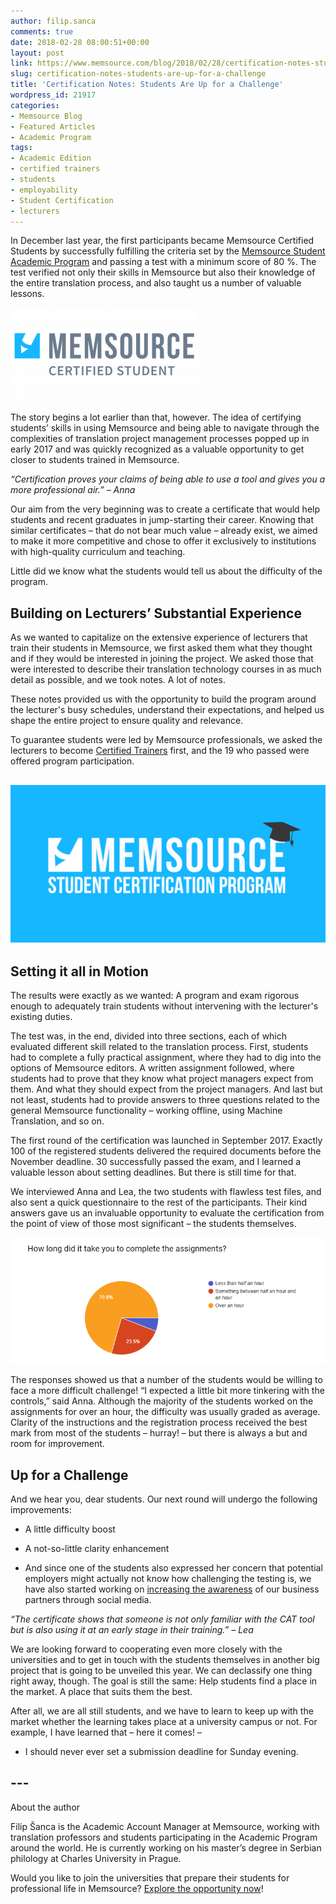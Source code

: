 ```yaml
---
author: filip.sanca
comments: true
date: 2018-02-28 08:00:51+00:00
layout: post
link: https://www.memsource.com/blog/2018/02/28/certification-notes-students-are-up-for-a-challenge/
slug: certification-notes-students-are-up-for-a-challenge
title: 'Certification Notes: Students Are Up for a Challenge'
wordpress_id: 21917
categories:
- Memsource Blog
- Featured Articles
- Academic Program
tags:
- Academic Edition
- certified trainers
- students
- employability
- Student Certification
- lecturers
---
```


In December last year, the first participants became Memsource Certified Students by successfully fulfilling the criteria set by the [Memsource Student Academic Program](https://www.memsource.com/memsource-student-certification-program/) and passing a test with a minimum score of 80 %. The test verified not only their skills in Memsource but also their knowledge of the entire translation process, and also taught us a number of valuable lessons.

<!-- more -->

![Memsource Certified Student](/uploads/2018/02/tag-300x150.png)

The story begins a lot earlier than that, however. The idea of certifying students’ skills in using Memsource and being able to navigate through the complexities of translation project management processes popped up in early 2017 and was quickly recognized as a valuable opportunity to get closer to students trained in Memsource.




_“Certification proves your claims of being able to use a tool and gives you a more professional air.”_
_– Anna_




Our aim from the very beginning was to create a certificate that would help students and recent graduates in jump-starting their career. Knowing that similar certificates – that do not bear much value – already exist, we aimed to make it more competitive and chose to offer it exclusively to institutions with high-quality curriculum and teaching.

Little did we know what the students would tell us about the difficulty of the program.




## Building on Lecturers’ Substantial Experience




As we wanted to capitalize on the extensive experience of lecturers that train their students in Memsource, we first asked them what they thought and if they would be interested in joining the project. We asked those that were interested to describe their translation technology courses in as much detail as possible, and we took notes. A lot of notes.

These notes provided us with the opportunity to build the program around the lecturer's busy schedules, understand their expectations, and helped us shape the entire project to ensure quality and relevance.

To guarantee students were led by Memsource professionals, we asked the lecturers to become [Certified Trainers](https://www.memsource.com/trainers/) first, and the 19 who passed were offered program participation.




## [![Memsource Student Certification Program](/uploads/2018/01/MSCP-Banner-1024x512.png)](/uploads/2018/01/MSCP-Banner.png)





## Setting it all in Motion




The results were exactly as we wanted: A program and exam rigorous enough to adequately train students without intervening with the lecturer's existing duties.

The test was, in the end, divided into three sections, each of which evaluated different skill related to the translation process. First, students had to complete a fully practical assignment, where they had to dig into the options of Memsource editors. A written assignment followed, where students had to prove that they know what project managers expect from them. And what they should expect from the project managers. And last but not least, students had to provide answers to three questions related to the general Memsource functionality – working offline, using Machine Translation, and so on.

The first round of the certification was launched in September 2017. Exactly 100 of the registered students delivered the required documents before the November deadline. 30 successfully passed the exam, and I learned a valuable lesson about setting deadlines. But there is still time for that.

We interviewed Anna and Lea, the two students with flawless test files, and also sent a quick questionnaire to the rest of the participants. Their kind answers gave us an invaluable opportunity to evaluate the certification from the point of view of those most significant – the students themselves.



[![Certification Survey](/uploads/2018/02/chart.png)](/uploads/2018/02/chart.png)



The responses showed us that a number of the students would be willing to face a more difficult challenge! “I expected a little bit more tinkering with the controls,” said Anna. Although the majority of the students worked on the assignments for over an hour, the difficulty was usually graded as average. Clarity of the instructions and the registration process received the best mark from most of the students – hurray! – but there is always a but and room for improvement.




## Up for a Challenge




And we hear you, dear students. Our next round will undergo the following improvements:



 	
  * A little difficulty boost

 	
  * A not-so-little clarity enhancement

 	
  * And since one of the students also expressed her concern that potential employers might actually not know how challenging the testing is, we have also started working on [increasing the awareness](https://www.facebook.com/memsource/photos/a.240377656015609.66485.238064086246966/1584302018289826/?type=3&theater) of our business partners through social media.





_“The certificate shows that someone is not only familiar with the CAT tool but is also using it at an early stage in their training.”_
_– Lea_




We are looking forward to cooperating even more closely with the universities and to get in touch with the students themselves in another big project that is going to be unveiled this year. We can declassify one thing right away, though. The goal is still the same: Help students find a place in the market. A place that suits them the best.

After all, we are all still students, and we have to learn to keep up with the market whether the learning takes place at a university campus or not. For example, I have learned that – here it comes! –



 	
  * I should never ever set a submission deadline for Sunday evening.




## 




## ---
About the author




Filip Šanca is the Academic Account Manager at Memsource, working with translation professors and students participating in the Academic Program around the world. He is currently working on his master’s degree in Serbian philology at Charles University in Prague.

Would you like to join the universities that prepare their students for professional life in Memsource? [Explore the opportunity now](https://help.memsource.com/hc/en-us/articles/115003483372-How-to-get-the-Academic-Edition)!
